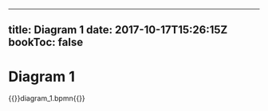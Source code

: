 
---
title: Diagram 1
date: 2017-10-17T15:26:15Z
bookToc: false
---

# Diagram 1

{{<bpmnviewer>}}diagram_1.bpmn{{</bpmnviewer>}}